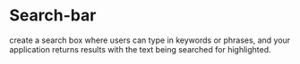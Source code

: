 # Search-bar
create a search box where users can type in keywords or phrases, and your application returns results with the text being searched for highlighted. 
